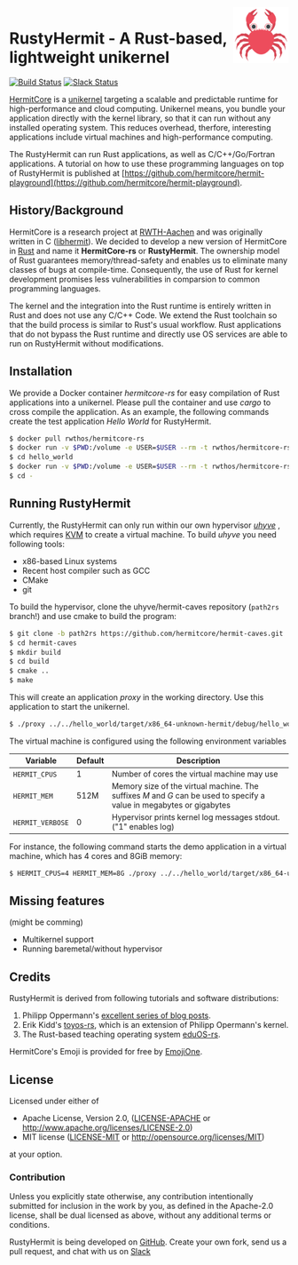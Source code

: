 <img width="100" align="right" src="img/hermitcore_logo.png" />


# RustyHermit - A Rust-based, lightweight unikernel

[![Build Status](https://git.rwth-aachen.de/acs/public/hermitcore/libhermit-rs/badges/master/pipeline.svg)](https://git.rwth-aachen.de/acs/public/hermitcore/libhermit-rs/pipelines)
[![Slack Status](https://radiant-ridge-95061.herokuapp.com/badge.svg)](https://radiant-ridge-95061.herokuapp.com)

[HermitCore]( http://www.hermitcore.org ) is a [unikernel](http://unikernel.org) targeting a scalable and predictable runtime for high-performance and cloud computing.
Unikernel means, you bundle your application directly with the kernel library, so that it can run without any installed operating system.
This reduces overhead, therfore, interesting applications include virtual machines and high-performance computing.

The RustyHermit can run Rust applications, as well as C/C++/Go/Fortran applications.
A tutorial on how to use these programming languages on top of RustyHermit is published at [https://github.com/hermitcore/hermit-playground](https://github.com/hermitcore/hermit-playground).

## History/Background

HermitCore is a research project at [RWTH-Aachen](https://www.rwth-aachen.de) and was originally written in C ([libhermit](https://github.com/hermitcore/libhermit)).
We decided to develop a new version of HermitCore in [Rust](https://www.rust-lang.org) and name it **HermitCore-rs** or **RustyHermit**.
The ownership  model of Rust guarantees memory/thread-safety and enables us to eliminate many classes of bugs at compile-time.
Consequently, the use of Rust for kernel development promises less vulnerabilities in comparsion to common programming languages.

The kernel and the integration into the Rust runtime is entirely written in Rust and does not use any C/C++ Code.
We extend the Rust toolchain so that the build process is similar to Rust's usual workflow.
Rust applications that do not bypass the Rust runtime and directly use OS services are able to run on RustyHermit without modifications.

## Installation

We provide a Docker container *hermitcore-rs* for easy compilation of Rust applications into a unikernel.
Please pull the container and use *cargo* to cross compile the application.
As an example, the following commands create the test application *Hello World* for RustyHermit.

```sh
$ docker pull rwthos/hermitcore-rs
$ docker run -v $PWD:/volume -e USER=$USER --rm -t rwthos/hermitcore-rs cargo new hello_world --bin
$ cd hello_world
$ docker run -v $PWD:/volume -e USER=$USER --rm -t rwthos/hermitcore-rs cargo build --target x86_64-unknown-hermit
$ cd -
```

## Running RustyHermit

Currently, the RustyHermit can only run within our own hypervisor [*uhyve*](https://github.com/hermitcore/hermit-caves) , which requires [KVM](https://www.linux-kvm.org/) to create a virtual machine.
To build *uhyve* you need following tools:

* x86-based Linux systems
* Recent host compiler such as GCC
* CMake
* git

To build the hypervisor, clone the uhyve/hermit-caves repository (`path2rs` branch!) and use cmake to build the program:

```sh
$ git clone -b path2rs https://github.com/hermitcore/hermit-caves.git
$ cd hermit-caves
$ mkdir build
$ cd build
$ cmake ..
$ make
```
This will create an application *proxy* in the working directory.
Use this application to start the unikernel.

```sh
$ ./proxy ../../hello_world/target/x86_64-unknown-hermit/debug/hello_world
```

The virtual machine is configured using the following environment variables

Variable         | Default     | Description
-----------------|-------------|--------------
`HERMIT_CPUS`    | 1           | Number of cores the virtual machine may use
`HERMIT_MEM`     | 512M        | Memory size of the virtual machine. The suffixes *M* and *G* can be used to specify a value in megabytes or gigabytes
`HERMIT_VERBOSE` | 0           | Hypervisor prints kernel log messages stdout. ("1" enables log)

For instance, the following command starts the demo application in a virtual machine, which has 4 cores and 8GiB memory:

```bash
$ HERMIT_CPUS=4 HERMIT_MEM=8G ./proxy ../../hello_world/target/x86_64-unknown-hermit/debug/hello_world
```

## Missing features
(might be comming)
* Multikernel support
* Running baremetal/without hypervisor

## Credits

RustyHermit is derived from following tutorials and software distributions:

1. Philipp Oppermann's [excellent series of blog posts][opp].
2. Erik Kidd's [toyos-rs][kidd], which is an extension of Philipp Opermann's kernel.
3. The Rust-based teaching operating system [eduOS-rs][eduos].

[opp]: http://blog.phil-opp.com/
[kidd]: http://www.randomhacks.net/bare-metal-rust/
[eduos]: http://rwth-os.github.io/eduOS-rs/

HermitCore's Emoji is provided for free by [EmojiOne](https://www.gfxmag.com/crab-emoji-vector-icon/).

## License

Licensed under either of

 * Apache License, Version 2.0, ([LICENSE-APACHE](LICENSE-APACHE) or http://www.apache.org/licenses/LICENSE-2.0)
 * MIT license ([LICENSE-MIT](LICENSE-MIT) or http://opensource.org/licenses/MIT)

at your option.

### Contribution

Unless you explicitly state otherwise, any contribution intentionally submitted for inclusion in the work by you, as defined in the Apache-2.0 license, shall be dual licensed as above, without any additional terms or conditions.

RustyHermit is being developed on [GitHub](https://github.com/hermitcore/libhermit-rs).
Create your own fork, send us a pull request, and chat with us on [Slack](https://radiant-ridge-95061.herokuapp.com)
